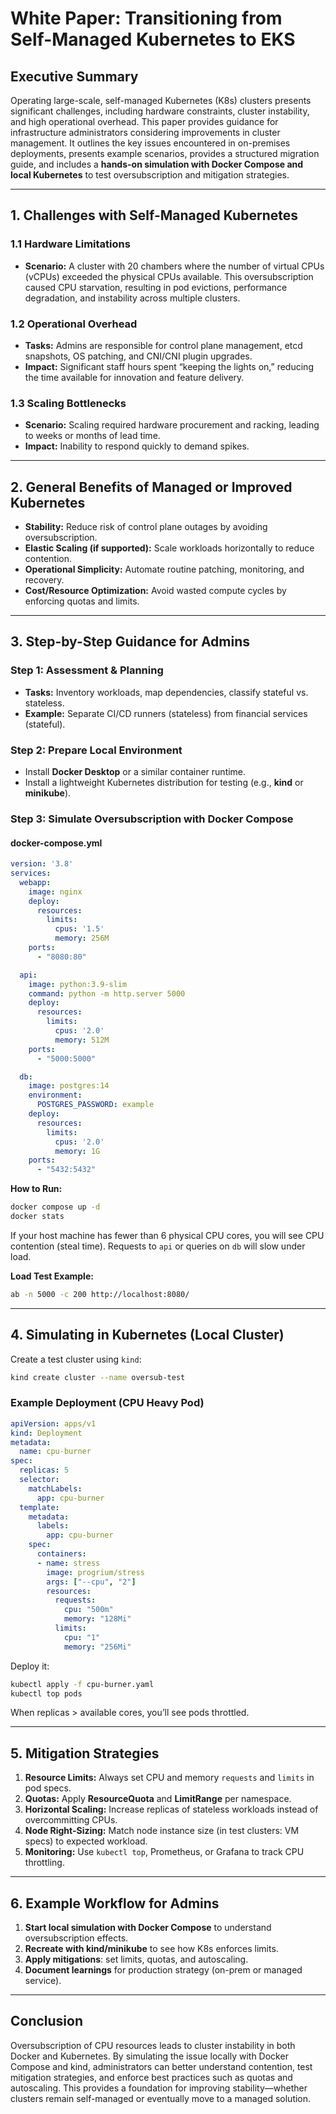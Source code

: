 # White Paper: Transitioning from Self-Managed Kubernetes to EKS

## Executive Summary

Operating large-scale, self-managed Kubernetes (K8s) clusters presents significant challenges, including hardware constraints, cluster instability, and high operational overhead. This paper provides guidance for infrastructure administrators considering improvements in cluster management. It outlines the key issues encountered in on-premises deployments, presents example scenarios, provides a structured migration guide, and includes a **hands-on simulation with Docker Compose and local Kubernetes** to test oversubscription and mitigation strategies.

---

## 1. Challenges with Self-Managed Kubernetes

### 1.1 Hardware Limitations

* **Scenario:** A cluster with 20 chambers where the number of virtual CPUs (vCPUs) exceeded the physical CPUs available. This oversubscription caused CPU starvation, resulting in pod evictions, performance degradation, and instability across multiple clusters.

### 1.2 Operational Overhead

* **Tasks:** Admins are responsible for control plane management, etcd snapshots, OS patching, and CNI/CNI plugin upgrades.
* **Impact:** Significant staff hours spent “keeping the lights on,” reducing the time available for innovation and feature delivery.

### 1.3 Scaling Bottlenecks

* **Scenario:** Scaling required hardware procurement and racking, leading to weeks or months of lead time.
* **Impact:** Inability to respond quickly to demand spikes.

---

## 2. General Benefits of Managed or Improved Kubernetes

* **Stability:** Reduce risk of control plane outages by avoiding oversubscription.
* **Elastic Scaling (if supported):** Scale workloads horizontally to reduce contention.
* **Operational Simplicity:** Automate routine patching, monitoring, and recovery.
* **Cost/Resource Optimization:** Avoid wasted compute cycles by enforcing quotas and limits.

---

## 3. Step-by-Step Guidance for Admins

### Step 1: Assessment & Planning

* **Tasks:** Inventory workloads, map dependencies, classify stateful vs. stateless.
* **Example:** Separate CI/CD runners (stateless) from financial services (stateful).

### Step 2: Prepare Local Environment

* Install **Docker Desktop** or a similar container runtime.
* Install a lightweight Kubernetes distribution for testing (e.g., **kind** or **minikube**).

### Step 3: Simulate Oversubscription with Docker Compose

#### docker-compose.yml

```yaml
version: '3.8'
services:
  webapp:
    image: nginx
    deploy:
      resources:
        limits:
          cpus: '1.5'
          memory: 256M
    ports:
      - "8080:80"

  api:
    image: python:3.9-slim
    command: python -m http.server 5000
    deploy:
      resources:
        limits:
          cpus: '2.0'
          memory: 512M
    ports:
      - "5000:5000"

  db:
    image: postgres:14
    environment:
      POSTGRES_PASSWORD: example
    deploy:
      resources:
        limits:
          cpus: '2.0'
          memory: 1G
    ports:
      - "5432:5432"
```

**How to Run:**

```bash
docker compose up -d
docker stats
```

If your host machine has fewer than 6 physical CPU cores, you will see CPU contention (steal time). Requests to `api` or queries on `db` will slow under load.

**Load Test Example:**

```bash
ab -n 5000 -c 200 http://localhost:8080/
```

---

## 4. Simulating in Kubernetes (Local Cluster)

Create a test cluster using `kind`:

```bash
kind create cluster --name oversub-test
```

### Example Deployment (CPU Heavy Pod)

```yaml
apiVersion: apps/v1
kind: Deployment
metadata:
  name: cpu-burner
spec:
  replicas: 5
  selector:
    matchLabels:
      app: cpu-burner
  template:
    metadata:
      labels:
        app: cpu-burner
    spec:
      containers:
      - name: stress
        image: progrium/stress
        args: ["--cpu", "2"]
        resources:
          requests:
            cpu: "500m"
            memory: "128Mi"
          limits:
            cpu: "1"
            memory: "256Mi"
```

Deploy it:

```bash
kubectl apply -f cpu-burner.yaml
kubectl top pods
```

When replicas > available cores, you’ll see pods throttled.

---

## 5. Mitigation Strategies

1. **Resource Limits:** Always set CPU and memory `requests` and `limits` in pod specs.
2. **Quotas:** Apply **ResourceQuota** and **LimitRange** per namespace.
3. **Horizontal Scaling:** Increase replicas of stateless workloads instead of overcommitting CPUs.
4. **Node Right-Sizing:** Match node instance size (in test clusters: VM specs) to expected workload.
5. **Monitoring:** Use `kubectl top`, Prometheus, or Grafana to track CPU throttling.

---

## 6. Example Workflow for Admins

1. **Start local simulation with Docker Compose** to understand oversubscription effects.
2. **Recreate with kind/minikube** to see how K8s enforces limits.
3. **Apply mitigations**: set limits, quotas, and autoscaling.
4. **Document learnings** for production strategy (on-prem or managed service).

---

## Conclusion

Oversubscription of CPU resources leads to cluster instability in both Docker and Kubernetes. By simulating the issue locally with Docker Compose and kind, administrators can better understand contention, test mitigation strategies, and enforce best practices such as quotas and autoscaling. This provides a foundation for improving stability—whether clusters remain self-managed or eventually move to a managed solution.
